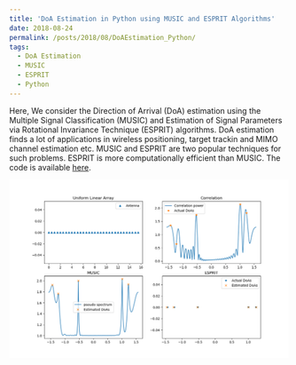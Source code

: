 ```yaml
---
title: 'DoA Estimation in Python using MUSIC and ESPRIT Algorithms'
date: 2018-08-24
permalink: /posts/2018/08/DoAEstimation_Python/
tags:
  - DoA Estimation 
  - MUSIC
  - ESPRIT
  - Python
---
```

Here, We consider the Direction of Arrival (DoA) estimation using the Multiple Signal Classification (MUSIC) and Estimation of Signal Parameters via Rotational Invariance Technique (ESPRIT) algorithms. DoA estimation finds a lot of applications in wireless positioning,
target trackin and MIMO channel estimation etc. MUSIC and ESPRIT are two popular techniques for such problems. ESPRIT is more computationally efficient than MUSIC. The code is available [here](https://github.com/dengjunquan/DoA-Estimation-MUSIC-ESPRIT).

<img src='/images/blogimgs/DoAEst.png'>
